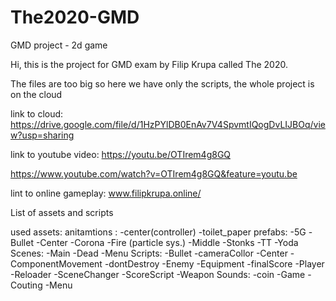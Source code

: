 # The2020-GMD
GMD project - 2d game

Hi, this is the project for GMD exam by Filip Krupa called The 2020.

The files are too big so here we have only the scripts, the whole project is on the cloud

link to cloud: https://drive.google.com/file/d/1HzPYlDB0EnAv7V4SpvmtIQogDvLIJBOq/view?usp=sharing

link to youtube video: https://youtu.be/OTIrem4g8GQ

https://www.youtube.com/watch?v=OTIrem4g8GQ&feature=youtu.be

lint to online gameplay: www.filipkrupa.online/

List of assets and scripts

used assets:
anitamtions :
  -center(controller)
  -toilet_paper
prefabs:
  -5G
  -Bullet
  -Center
  -Corona
  -Fire (particle sys.)
  -Middle
  -Stonks
  -TT
  -Yoda
Scenes:
  -Main
  -Dead
  -Menu
Scripts:
  -Bullet
  -cameraCollor
  -Center
  -ComponentMovement
  -dontDestroy
  -Enemy
  -Equipment
  -finalScore
  -Player
  -Reloader
  -SceneChanger
  -ScoreScript
  -Weapon
Sounds:
  -coin
  -Game
  -Couting
  -Menu

